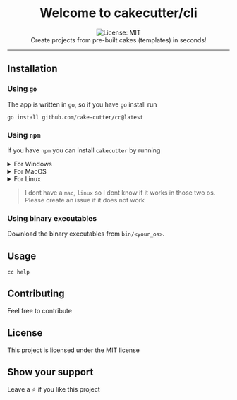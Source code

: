 <div align="center">
  <h1 align="center">Welcome to cakecutter/cli</h1>
<img alt="License: MIT" src="https://img.shields.io/badge/License-MIT-yellow.svg" /><br>
Create projects from pre-built cakes (templates) in seconds!
</div>

***

## Installation

### Using `go`
The app is written in `go`, so if you have `go` install run
```
go install github.com/cake-cutter/cc@latest
```

### Using `npm`

If you have `npm` you can install `cakecutter` by running

<details>
  <summary>For Windows</summary>

```
npm install -g cakecutter
```

</details>

<details>
  <summary>For MacOS</summary>

```
npm install -g cc-for-mac
```

</details>

<details>
  <summary>For Linux</summary>

```
npm install -g cc-for-linux
```

</details>

> I dont have a `mac`, `linux` so I dont know if it works in those two os. Please create an issue if it does not work

### Using binary executables

Download the binary executables from `bin/<your_os>`.

## Usage
```
cc help
```

## Contributing

Feel free to contribute
## License
This project is licensed under the MIT license
## Show your support
Leave a ⭐ if you like this project
